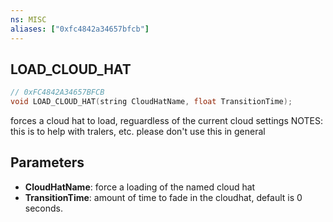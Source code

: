 ```yaml
---
ns: MISC
aliases: ["0xfc4842a34657bfcb"]
---
```

## LOAD_CLOUD_HAT

```c
// 0xFC4842A34657BFCB
void LOAD_CLOUD_HAT(string CloudHatName, float TransitionTime);
```

forces a cloud hat to load, reguardless of the current cloud settings NOTES: this is to help with tralers, etc. please don't use this in general


## Parameters
* **CloudHatName**: force a loading of the named cloud hat
* **TransitionTime**: amount of time to fade in the cloudhat, default is 0 seconds.
